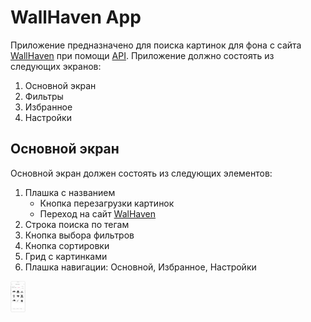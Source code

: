 # WallHaven App
Приложение предназначено для поиска картинок для фона с сайта [WallHaven](https://wallhaven.cc) при помощи [API](https://wallhaven.cc/help/api). Приложение должно состоять из следующих экранов:
1. Основной экран
2. Фильтры
3. Избранное
4. Настройки

## Основной экран

Основной экран должен состоять из следующих элементов:

1. Плашка с названием
   * Кнопка перезагрузки картинок
   * Переход на сайт [WalHaven](https://wallhaven.cc)
2. Строка поиска по тегам
3. Кнопка выбора фильтров
4. Кнопка сортировки
5. Грид с картинками
6. Плашка навигации: Основной, Избранное, Настройки

<img src="/assets/mockup/screen-main.png" height=50->


